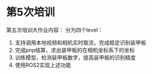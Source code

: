 # 第5次培训

第五次培训大作业内容：
分为四个level：
1. 支持调用本地视频和相机实时取流，完成稳定识别装甲板
2. 完成pnp结算，求出装甲板的在相机坐标系下的坐标
3. 训练模型，检测装甲板数字，提高装甲板的识别精度
4. 使用ROS2实现上述功能

